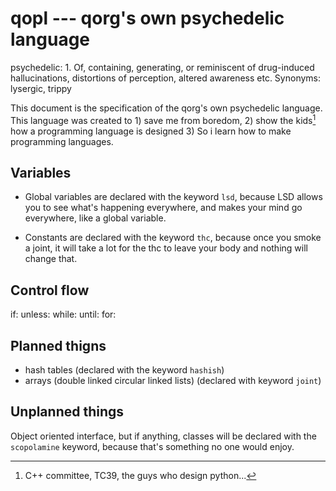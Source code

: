 # qopl --- qorg's own psychedelic language

psychedelic: 1. Of, containing, generating, or reminiscent of
drug-induced hallucinations, distortions of perception, altered
awareness etc. Synonyms: lysergic, trippy

This document is the specification of the qorg's own psychedelic
language. This language was created to 1) save me from boredom, 2)
show the kids[^1] how a programming language is designed 3) So i learn
how to make programming languages.

## Variables

* Global variables are declared with the keyword `lsd`, because LSD
allows you to see what's happening everywhere, and makes your mind go
everywhere, like a global variable.

* Constants are declared with the keyword `thc`, because once you
  smoke a joint, it will take a lot for the thc to leave your body and
  nothing will change that.

## Control flow

if:
unless:
while:
until:
for:


## Planned thigns

* hash tables (declared with the keyword `hashish`)
* arrays (double linked circular linked lists) (declared with keyword
  `joint`)

## Unplanned things

Object oriented interface, but if anything, classes will be declared
with the `scopolamine` keyword, because that's something no one would
enjoy.


[^1]: C++ committee, TC39, the guys who design python...
